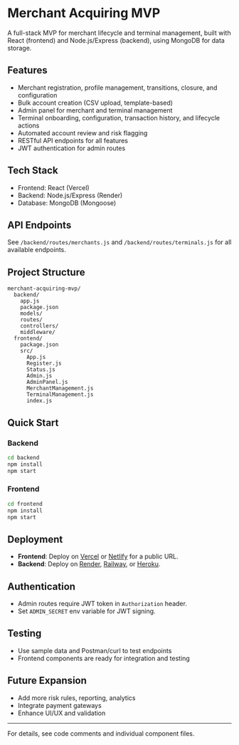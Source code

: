 # Merchant Acquiring MVP

A full-stack MVP for merchant lifecycle and terminal management, built with React (frontend) and Node.js/Express (backend), using MongoDB for data storage.

## Features

- Merchant registration, profile management, transitions, closure, and configuration
- Bulk account creation (CSV upload, template-based)
- Admin panel for merchant and terminal management
- Terminal onboarding, configuration, transaction history, and lifecycle actions
- Automated account review and risk flagging
- RESTful API endpoints for all features
- JWT authentication for admin routes

## Tech Stack

- Frontend: React (Vercel)
- Backend: Node.js/Express (Render)
- Database: MongoDB (Mongoose)

## API Endpoints

See `/backend/routes/merchants.js` and `/backend/routes/terminals.js` for all available endpoints.

## Project Structure

```
merchant-acquiring-mvp/
  backend/
    app.js
    package.json
    models/
    routes/
    controllers/
    middleware/
  frontend/
    package.json
    src/
      App.js
      Register.js
      Status.js
      Admin.js
      AdminPanel.js
      MerchantManagement.js
      TerminalManagement.js
      index.js
```

## Quick Start

### Backend

```bash
cd backend
npm install
npm start
```

### Frontend

```bash
cd frontend
npm install
npm start
```

## Deployment

- **Frontend**: Deploy on [Vercel](https://vercel.com/) or [Netlify](https://netlify.com/) for a public URL.
- **Backend**: Deploy on [Render](https://render.com/), [Railway](https://railway.app/), or [Heroku](https://heroku.com/).

## Authentication

- Admin routes require JWT token in `Authorization` header.
- Set `ADMIN_SECRET` env variable for JWT signing.

## Testing

- Use sample data and Postman/curl to test endpoints
- Frontend components are ready for integration and testing

## Future Expansion

- Add more risk rules, reporting, analytics
- Integrate payment gateways
- Enhance UI/UX and validation

---

For details, see code comments and individual component files.
